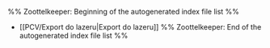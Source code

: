 %% Zoottelkeeper: Beginning of the autogenerated index file list  %%
-  [[PCV/Export do lazeru|Export do lazeru]]
%% Zoottelkeeper: End of the autogenerated index file list  %%
